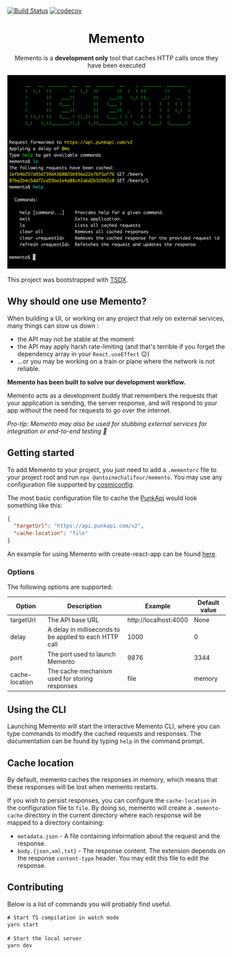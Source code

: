 [![Build Status](https://travis-ci.org/antoinechalifour/memento.svg?branch=master)](https://travis-ci.org/antoinechalifour/memento) [![codecov](https://codecov.io/gh/antoinechalifour/memento/branch/master/graph/badge.svg)](https://codecov.io/gh/antoinechalifour/memento)

<p align="center">
  <h1 align="center">Memento</h3>
  <p align="center">Memento is a <strong>development only</strong> tool that caches HTTP calls once they have been executed</p>
</p>

<div align="center"><img src="./cover.png" alt="Medium Zoom Demo"></div>

This project was bootstrapped with [TSDX](https://github.com/jaredpalmer/tsdx).

## Why should one use Memento?

When building a UI, or working on any project that rely on external services, many things can slow us down :

- the API may not be stable at the moment
- the API may apply harsh rate-limiting (and that's terrible if you forget the dependency array in your `React.useEffect` 😉)
- ...or you may be working on a train or plane where the network is not reliable.

**Memento has been built to solve our development workflow.**

Memento acts as a development buddy that remembers the requests that your application is sending, the server response, and will respond to your app without the need for requests to go over the internet.

*Pro-tip: Memento may also be used for stubbing external services for integration or end-to-end testing 🎉*

## Getting started

To add Memento to your project, you just need to add a `.mementorc` file to your project root and run `npx @antoinechalifour/memento`. You may use any configuration file supported by [cosmiconfig](https://github.com/davidtheclark/cosmiconfig).

The most basic configuration file to cache the [PunkApi](https://punkapi.com/documentation/v2) would look something like this:

```json
{
  "targetUrl": "https://api.punkapi.com/v2",
  "cache-location": "file"
}
```

An example for using Memento with create-react-app can be found [here](./example/create-react-app).

### Options

The following options are supported:

| Option         | Description                                             | Example               | Default value |
| -------------- | ------------------------------------------------------- | --------------------- | ------------- |
| targetUrl      | The API base URL                                        | http://localhost:4000 | None          |
| delay          | A delay in milliseconds to be applied to each HTTP call | 1000                  | 0             |
| port           | The port used to launch Memento                         | 9876                  | 3344          |
| cache-location | The cache mechanism used for storing responses          | file                  | memory        |

## Using the CLI

Launching Memento will start the interactive Memento CLI, where you can type commands to modify the cached requests and responses. The documentation can be found by typing `help` in the command prompt.

## Cache location

By default, memento caches the responses in memory, which means that these responses will be lost when memento restarts.

If you wish to persist responses, you can configure the `cache-location` in the configuration file to `file`. By doing so, memento will create a `.memento-cache` directory in the current directory where each response will be mapped to a directory containing:

- `metadata.json` - A file containing information about the request and the response.
- `body.{json,xml,txt}` - The response content. The extension depends on the response `content-type` header. You may edit this file to edit the response.

## Contributing

Below is a list of commands you will probably find useful.

```
# Start TS compilation in watch mode
yarn start

# Start the local server
yarn dev
```
